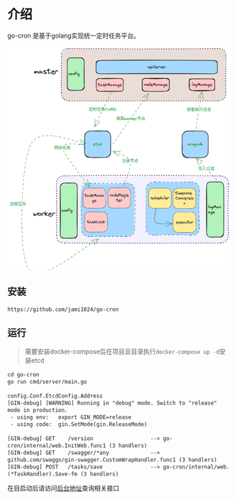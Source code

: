 # 介绍

go-cron 是基于golang实现统一定时任务平台。

![流程图](./img/流程图.png)



## 安装
```shell
https://github.com/jami1024/go-cron
```
## 运行
> 需要安装docker-compose后在项目亘目录执行`docker-compose up -d`安装etcd
```shell
cd go-cron
go run cmd/server/main.go 

config.Conf.EtcdConfig.Address
[GIN-debug] [WARNING] Running in "debug" mode. Switch to "release" mode in production.
 - using env:   export GIN_MODE=release
 - using code:  gin.SetMode(gin.ReleaseMode)

[GIN-debug] GET    /version                  --> go-cron/internal/web.InitWeb.func1 (3 handlers)
[GIN-debug] GET    /swagger/*any             --> github.com/swaggo/gin-swagger.CustomWrapHandler.func1 (3 handlers)
[GIN-debug] POST   /tasks/save               --> go-cron/internal/web.(*TaskHandler).Save-fm (3 handlers)

```
在目启动后请访问[后台地址](http://127.0.0.1:8181/swagger/index.html)查询相关接口


